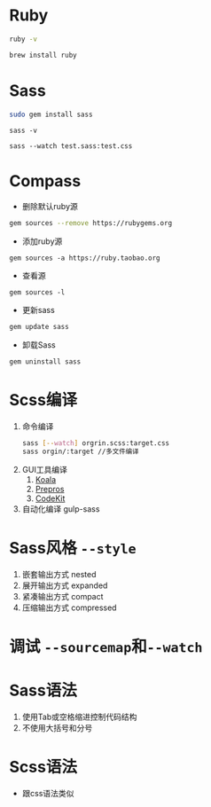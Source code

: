 # Ruby 
```sh
ruby -v  
```

```sh
brew install ruby
```

# Sass
```sh
sudo gem install sass
```

```
sass -v
```

```
sass --watch test.sass:test.css
```

# Compass 

+ 删除默认ruby源
```sh
gem sources --remove https://rubygems.org
``` 

+ 添加ruby源 
```
gem sources -a https://ruby.taobao.org
``` 

+ 查看源
```
gem sources -l
``` 

+ 更新sass
```bash
gem update sass
```

+ 卸载Sass 
```bash
gem uninstall sass
```

# Scss编译 
1. 命令编译 
   ```bash
   sass [--watch] orgrin.scss:target.css
   sass orgin/:target //多文件编译
   ```
2. GUI工具编译 
   1. [Koala](http://koala-app.com/)
   2. [Prepros](https://prepros.io/)
   3. [CodeKit](https://codekitapp.com/)
3. 自动化编译 
   gulp-sass

# Sass风格  `--style`
1. 嵌套输出方式 nested 
2. 展开输出方式 expanded  
3. 紧凑输出方式 compact 
4. 压缩输出方式 compressed
   
# 调试 `--sourcemap`和`--watch` 


# Sass语法 
1. 使用Tab或空格缩进控制代码结构 
2. 不使用大括号和分号

# Scss语法
* 跟css语法类似
 
